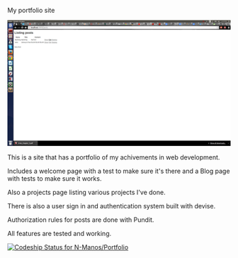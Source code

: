 My portfolio site

![Blog Page SS](https://raw.githubusercontent.com/N-Manos/Screenshots/master/Post%20Page.png)

This is a site that has a portfolio of my achivements in web development.

Includes a welcome page with a test to make sure it's there and a
Blog page with tests to make sure it works.

Also a projects page listing various projects I've done.

There is also a user sign in and authentication system built with devise.

Authorization rules for posts are done with Pundit.

All features are tested and working.


[ ![Codeship Status for N-Manos/Portfolio](https://www.codeship.io/projects/a6335700-2cb0-0132-b42c-2ed46d809325/status)](https://www.codeship.io/projects/39022)

